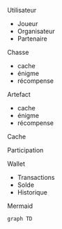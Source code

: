 Utilisateur

- Joueur
- Organisateur
- Partenaire

Chasse

- cache
- énigme
- récompense

Artefact

- cache
- énigme
- récompense

Cache

Participation

Wallet

- Transactions
- Solde
- Historique

Mermaid

```mermaid
graph TD
```

